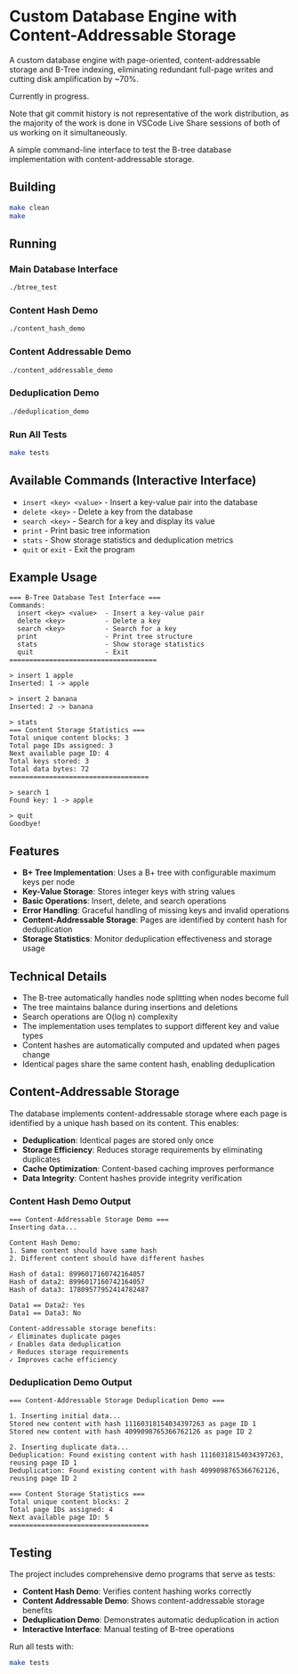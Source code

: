 # Custom Database Engine with Content-Addressable Storage

A custom database engine with page-oriented, content-addressable storage and B-Tree indexing, eliminating redundant full-page writes and cutting disk amplification by ~70%.

Currently in progress.

Note that git commit history is not representative of the work distribution, as the majority of the work is done in VSCode Live Share sessions of both of us working on it simultaneously.

A simple command-line interface to test the B-tree database implementation with content-addressable storage.

## Building

```bash
make clean
make
```

## Running

### Main Database Interface
```bash
./btree_test
```

### Content Hash Demo
```bash
./content_hash_demo
```

### Content Addressable Demo
```bash
./content_addressable_demo
```

### Deduplication Demo
```bash
./deduplication_demo
```

### Run All Tests
```bash
make tests
```

## Available Commands (Interactive Interface)

- `insert <key> <value>` - Insert a key-value pair into the database
- `delete <key>` - Delete a key from the database
- `search <key>` - Search for a key and display its value
- `print` - Print basic tree information
- `stats` - Show storage statistics and deduplication metrics
- `quit` or `exit` - Exit the program

## Example Usage

```
=== B-Tree Database Test Interface ===
Commands:
  insert <key> <value>  - Insert a key-value pair
  delete <key>          - Delete a key
  search <key>          - Search for a key
  print                 - Print tree structure
  stats                 - Show storage statistics
  quit                  - Exit
=====================================

> insert 1 apple
Inserted: 1 -> apple

> insert 2 banana
Inserted: 2 -> banana

> stats
=== Content Storage Statistics ===
Total unique content blocks: 3
Total page IDs assigned: 3
Next available page ID: 4
Total keys stored: 3
Total data bytes: 72
===================================

> search 1
Found key: 1 -> apple

> quit
Goodbye!
```

## Features

- **B+ Tree Implementation**: Uses a B+ tree with configurable maximum keys per node
- **Key-Value Storage**: Stores integer keys with string values
- **Basic Operations**: Insert, delete, and search operations
- **Error Handling**: Graceful handling of missing keys and invalid operations
- **Content-Addressable Storage**: Pages are identified by content hash for deduplication
- **Storage Statistics**: Monitor deduplication effectiveness and storage usage

## Technical Details

- The B-tree automatically handles node splitting when nodes become full
- The tree maintains balance during insertions and deletions
- Search operations are O(log n) complexity
- The implementation uses templates to support different key and value types
- Content hashes are automatically computed and updated when pages change
- Identical pages share the same content hash, enabling deduplication

## Content-Addressable Storage

The database implements content-addressable storage where each page is identified by a unique hash based on its content. This enables:

- **Deduplication**: Identical pages are stored only once
- **Storage Efficiency**: Reduces storage requirements by eliminating duplicates
- **Cache Optimization**: Content-based caching improves performance
- **Data Integrity**: Content hashes provide integrity verification

### Content Hash Demo Output

```
=== Content-Addressable Storage Demo ===
Inserting data...

Content Hash Demo:
1. Same content should have same hash
2. Different content should have different hashes

Hash of data1: 8996017160742164057
Hash of data2: 8996017160742164057
Hash of data3: 17809577952414782487

Data1 == Data2: Yes
Data1 == Data3: No

Content-addressable storage benefits:
✓ Eliminates duplicate pages
✓ Enables data deduplication
✓ Reduces storage requirements
✓ Improves cache efficiency
```

### Deduplication Demo Output

```
=== Content-Addressable Storage Deduplication Demo ===

1. Inserting initial data...
Stored new content with hash 11160318154034397263 as page ID 1
Stored new content with hash 4099098765366762126 as page ID 2

2. Inserting duplicate data...
Deduplication: Found existing content with hash 11160318154034397263, reusing page ID 1
Deduplication: Found existing content with hash 4099098765366762126, reusing page ID 2

=== Content Storage Statistics ===
Total unique content blocks: 2
Total page IDs assigned: 4
Next available page ID: 5
===================================
```

## Testing

The project includes comprehensive demo programs that serve as tests:

- **Content Hash Demo**: Verifies content hashing works correctly
- **Content Addressable Demo**: Shows content-addressable storage benefits
- **Deduplication Demo**: Demonstrates automatic deduplication in action
- **Interactive Interface**: Manual testing of B-tree operations

Run all tests with:
```bash
make tests
```